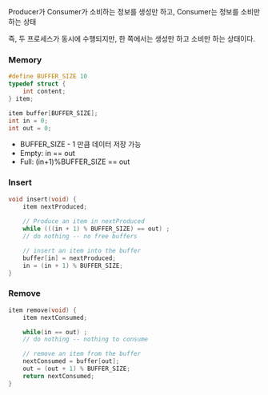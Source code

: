 
Producer가 Consumer가 소비하는 정보를 생성만 하고, Consumer는 정보를 소비만 하는 상태

즉, 두 프로세스가 동시에 수행되지만, 한 쪽에서는 생성만 하고 소비만 하는 상태이다. 

### Memory
```c
#define BUFFER_SIZE 10
typedef struct {
	int content;
} item;

item buffer[BUFFER_SIZE];
int in = 0;
int out = 0;
```
+ BUFFER_SIZE - 1 만큼 데이터 저장 가능
+ Empty: in == out
+ Full: (in+1)%BUFFER_SIZE == out
### Insert
```c
void insert(void) {
	item nextProduced;
	
	// Produce an item in nextProduced
	while (((in + 1) % BUFFER_SIZE) == out) ;
	// do nothing -- no free buffers 

	// insert an item into the buffer
	buffer[in] = nextProduced;
	in = (in + 1) % BUFFER_SIZE;
}
```
### Remove
```c
item remove(void) {
	item nextConsumed;

	while(in == out) ;
	// do nothing -- nothing to consume

	// remove an item from the buffer
	nextConsumed = buffer[out];
	out = (out + 1) % BUFFER_SIZE;
	return nextConsumed;
}
```